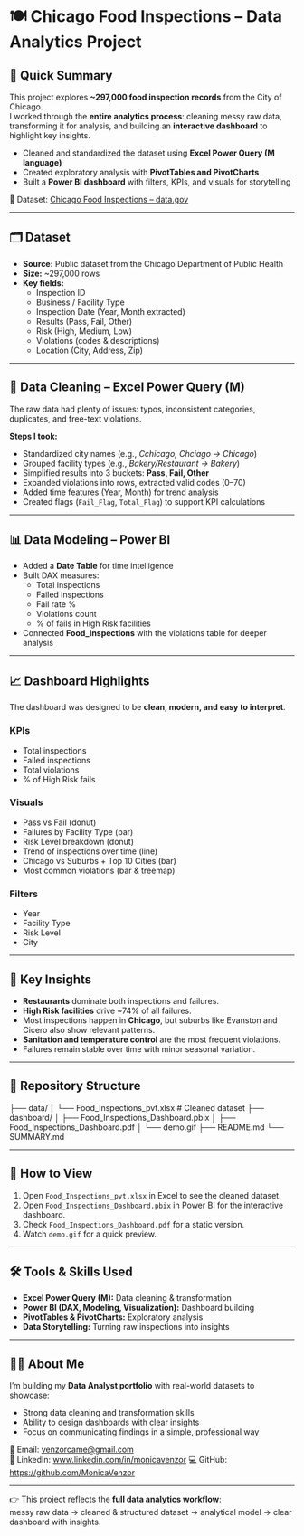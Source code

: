 # 🍽️ Chicago Food Inspections – Data Analytics Project  

## 📌 Quick Summary  
This project explores **~297,000 food inspection records** from the City of Chicago.  
I worked through the **entire analytics process**: cleaning messy raw data, transforming it for analysis, and building an **interactive dashboard** to highlight key insights.  

- Cleaned and standardized the dataset using **Excel Power Query (M language)**  
- Created exploratory analysis with **PivotTables and PivotCharts**  
- Built a **Power BI dashboard** with filters, KPIs, and visuals for storytelling  

🔗 Dataset: [Chicago Food Inspections – data.gov](https://catalog.data.gov/dataset/food-inspections)  

---

## 🗂️ Dataset  
- **Source:** Public dataset from the Chicago Department of Public Health  
- **Size:** ~297,000 rows  
- **Key fields:**  
  - Inspection ID  
  - Business / Facility Type  
  - Inspection Date (Year, Month extracted)  
  - Results (Pass, Fail, Other)  
  - Risk (High, Medium, Low)  
  - Violations (codes & descriptions)  
  - Location (City, Address, Zip)  

---

## 🧹 Data Cleaning – Excel Power Query (M)  
The raw data had plenty of issues: typos, inconsistent categories, duplicates, and free-text violations.  

**Steps I took:**  
- Standardized city names (e.g., *Cchicago, Chciago → Chicago*)  
- Grouped facility types (e.g., *Bakery/Restaurant → Bakery*)  
- Simplified results into 3 buckets: **Pass, Fail, Other**  
- Expanded violations into rows, extracted valid codes (0–70)  
- Added time features (Year, Month) for trend analysis  
- Created flags (`Fail_Flag`, `Total_Flag`) to support KPI calculations  

---

## 📊 Data Modeling – Power BI  
- Added a **Date Table** for time intelligence  
- Built DAX measures:  
  - Total inspections  
  - Failed inspections  
  - Fail rate %  
  - Violations count  
  - % of fails in High Risk facilities  
- Connected **Food_Inspections** with the violations table for deeper analysis  

---

## 📈 Dashboard Highlights  
The dashboard was designed to be **clean, modern, and easy to interpret**.  

### KPIs  
- Total inspections  
- Failed inspections  
- Total violations  
- % of High Risk fails  

### Visuals  
- Pass vs Fail (donut)  
- Failures by Facility Type (bar)  
- Risk Level breakdown (donut)  
- Trend of inspections over time (line)  
- Chicago vs Suburbs + Top 10 Cities (bar)  
- Most common violations (bar & treemap)  

### Filters  
- Year  
- Facility Type  
- Risk Level  
- City  

---

## 🔑 Key Insights  
- **Restaurants** dominate both inspections and failures.  
- **High Risk facilities** drive ~74% of all failures.  
- Most inspections happen in **Chicago**, but suburbs like Evanston and Cicero also show relevant patterns.  
- **Sanitation and temperature control** are the most frequent violations.  
- Failures remain stable over time with minor seasonal variation.  

---

## 📂 Repository Structure  
├── data/
│ └── Food_Inspections_pvt.xlsx # Cleaned dataset
├── dashboard/
│ ├── Food_Inspections_Dashboard.pbix
│ ├── Food_Inspections_Dashboard.pdf
│ └── demo.gif
├── README.md
└── SUMMARY.md


---

## 🚀 How to View  
1. Open `Food_Inspections_pvt.xlsx` in Excel to see the cleaned dataset.  
2. Open `Food_Inspections_Dashboard.pbix` in Power BI for the interactive dashboard.  
3. Check `Food_Inspections_Dashboard.pdf` for a static version.
4. Watch `demo.gif` for a quick preview.  

---

## 🛠 Tools & Skills Used  
- **Excel Power Query (M):** Data cleaning & transformation  
- **Power BI (DAX, Modeling, Visualization):** Dashboard building  
- **PivotTables & PivotCharts:** Exploratory analysis  
- **Data Storytelling:** Turning raw inspections into insights  

---

## 👩‍💻 About Me  
I’m building my **Data Analyst portfolio** with real-world datasets to showcase:  
- Strong data cleaning and transformation skills  
- Ability to design dashboards with clear insights  
- Focus on communicating findings in a simple, professional way  

📧 Email: venzorcame@gmail.com  
💼 LinkedIn: www.linkedin.com/in/monicavenzor
💻 GitHub: https://github.com/MonicaVenzor

---

👉 This project reflects the **full data analytics workflow**:  
messy raw data → cleaned & structured dataset → analytical model → clear dashboard with insights.  

